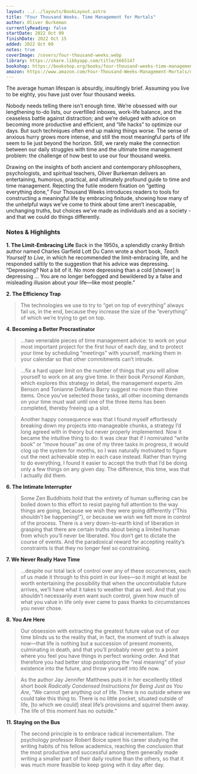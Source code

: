 ```yaml
---
layout: ../../layouts/BookLayout.astro
title: "Four Thousand Weeks. Time Management for Mortals"
author: Oliver Burkeman
currentlyReading: false
startDate: 2022 Oct 09
finishDate: 2022 Oct 15
added: 2022 Oct 09
notes: true
coverImage: /covers/four-thousand-weeks.webp
library: https://share.libbyapp.com/title/5665147
bookshop: https://bookshop.org/books/four-thousand-weeks-time-management-for-mortals-9781250849359/9780374159122
amazon: https://www.amazon.com/Four-Thousand-Weeks-Management-Mortals/dp/0374159122
---
```


The average human lifespan is absurdly, insultingly brief. Assuming you live to be eighty, you have just over four thousand weeks.

Nobody needs telling there isn’t enough time. We’re obsessed with our lengthening to-do lists, our overfilled inboxes, work-life balance, and the ceaseless battle against distraction; and we’re deluged with advice on becoming more productive and efficient, and “life hacks” to optimize our days. But such techniques often end up making things worse. The sense of anxious hurry grows more intense, and still the most meaningful parts of life seem to lie just beyond the horizon. Still, we rarely make the connection between our daily struggles with time and the ultimate time management problem: the challenge of how best to use our four thousand weeks.

Drawing on the insights of both ancient and contemporary philosophers, psychologists, and spiritual teachers, Oliver Burkeman delivers an entertaining, humorous, practical, and ultimately profound guide to time and time management. Rejecting the futile modern fixation on “getting everything done,” Four Thousand Weeks introduces readers to tools for constructing a meaningful life by embracing finitude, showing how many of the unhelpful ways we’ve come to think about time aren’t inescapable, unchanging truths, but choices we’ve made as individuals and as a society - and that we could do things differently.

### Notes & Highlights
**1. The Limit-Embracing Life**
Back in the 1950s, a splendidly cranky British author named Charles Garfield Lott Du Cann wrote a short book, *Teach Yourself to Live*, in which he recommended the limit-embracing life, and he responded saltily to the suggestion that his advice was depressing. “Depressing? Not a bit of it. No more depressing than a cold [shower] is depressing … You are no longer befogged and bewildered by a false and misleading illusion about your life—like most people.”

**2. The Efficiency Trap**
> The technologies we use to try to “get on top of everything” always fail us, in the end, because they increase the size of the “everything” of which we’re trying to get on top.

**4. Becoming a Better Procrastinator**
> …two venerable pieces of time management advice: to work on your most important project for the first hour of each day, and to protect your time by scheduling “meetings” with yourself, marking them in your calendar so that other commitments can’t intrude.  

> …fix a hard upper limit on the number of things that you will allow yourself to work on at any give time. In their book *Personal Kanban*, which explores this strategy in detail, the management experts Jim Benson and Tonianne DeMaria Barry suggest no more than three items. Once you’ve selected those tasks, all other incoming demands on your time must wait until one of the three items has been completed, thereby freeing up a slot.  

> Another happy consequence was that I found myself effortlessly breaking down my projects into manageable chunks, a strategy I’d long agreed with in theory but never properly implemented. Now it became the intuitive thing to do: it was clear that if I nominated “write book” or “move house” as one of my three tasks in progress, it would clog up the system for months, so I was naturally motivated to figure out the next achievable step in each case instead. Rather than trying to do everything, I found it easier to accept the truth that I’d be doing only a few things on any given day. The difference, this time, was that I actually did them.  

**6. The Intimate Interrupter**
> Some Zen Buddhists hold that the entirety of human suffering can be boiled down to this effort to resist paying full attention to the way things are going, because we wish they were going differently (“This shouldn’t be happening!”), or because we wish we felt more in control of the process. There is a very down-to-earth kind of liberation in grasping that there are certain truths about being a limited human from which you’ll never be liberated. You don’t get to dictate the course of events. And the paradoxical reward for accepting reality’s constraints is that they no longer feel so constraining.  

**7. We Never Really Have Time**
> …despite our total lack of control over any of these occurrences, each of us made it through to this point in our lives—so it might at least be worth entertaining the possibility that when the uncontrollable future arrives, we’ll have what it takes to weather that as well. And that you shouldn’t necessarily even want such control, given how much of what you value in life only ever came to pass thanks to circumstances you never chose.  

**8. You Are Here**
> Our obsession with extracting the greatest future value out of our time blinds us to the reality that, in fact, the moment of truth is always now—that life is nothing but a succession of present moments, culminating in death, and that you’ll probably never get to a point where you feel you have things in perfect working order. And that therefore you had better stop postponing the “real meaning” of your existence into the future, and throw yourself into life now.  

> As the author Jay Jennifer Matthews puts it in her excellently titled short book *Radically Condensed Instructions for Being Just as You Are*, “We cannot get anything out of life. There is no outside where we could take this thing to. There is no little pocket, situated outside of life, [to which we could] steal life’s provisions and squirrel them away. The life of this moment has no outside.”  

**11. Staying on the Bus**
> The second principle is to embrace radical incrementalism. The psychology professor Robert Boice spent his career studying the writing habits of his fellow academics, reaching the conclusion that the most productive and successful among them generally made writing a smaller part of their daily routine than the others, so that it was much more feasible to keep going with it day after day.  
